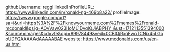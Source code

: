 githubUsername: reggi
linkedInProfileURL: https://www.linkedin.com/in/ronald-ng-469b8a22/
profileImage: https://www.google.com/url?sa=i&url=https%3A%2F%2Fknowyourmeme.com%2Fmemes%2Fronald-mcdonald&psig=AOvVaw023IloML1DvqlQJiABPHY_&ust=1712113551394000&source=images&cd=vfe&opi=89978449&ved=0CBIQjRxqFwoTCNix45LGooUDFQAAAAAdAAAAABAE
website: https://www.mcdonalds.com/us/en-us.html

